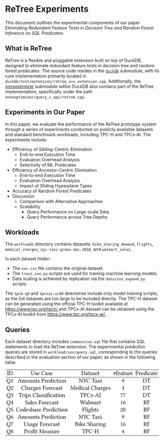 # ReTree Experiments

This document outlines the experimental components of our paper *Eliminating Redundant Feature Tests in Decision Tree and Random Forest Inference on SQL Predicates*.

## What is ReTree

ReTree is a flexible and pluggable extension built on top of DuckDB, designed to eliminate redundant feature tests in decision tree and random forest predicates. The source code resides in the [`duckdb`](https://anonymous.4open.science/r/duckdb-2DB7) submodule, with its core implementation primarily located in `duckdb/test/extension/retree_xxx_extension.cpp`. Additionally, the [onnxoptimizer](https://anonymous.4open.science/r/onnx_optimizer_C-34DE/) submodule within DuckDB also contains part of the ReTree implementation, specifically under the path `onnxoptimizer/query_c_api/retree.cpp`. 

## Experiments in Our Paper

In this paper, we evaluate the performance of the ReTree prototype system through a series of experiments conducted on publicly available datasets and standard benchmark workloads, including TPC-H and TPCx-AI. The experiments include:

- Efficiency of Sibling-Centric Elimination
  - End-to-end Execution Time
  - Evaluation Overhead Analysis
  - Selectivity of ML Predicates
- Efficiency of Ancestor-Centric Elimination
  - End-to-end Execution Time
  - Evaluation Overhead Analysis
  - Impact of Sliding Hyperplane Types
- Accuracy of Random Forest Predicates
- Discussion
  - Comparison with Alternative Approaches
  - Scalability
    - Query Performance on Large-scale Data
    - Query Performance across Tree Depths

## Workloads

The `workloads` directory contains datasets: `bike_sharing_demand`, `flights`, `medical_charges`, `nyc-taxi-green-dec-2016`, and `walmart_sales`.

In each dataset folder:

- The `xxx.csv` file contains the original dataset.
- The `train_xxx.py` scripts are used for training machine learning models.
- Data scaling is achieved by replication via the `data/xxx_expand.py` scripts.

The `tpch-q9` and `tpcxai-uc08` directories include only model training scripts, as the full datasets are too large to be included directly. The TPC-H dataset can be generated using the official TPC-H toolkit available at [https://www.tpc.org/tpch/ ](https://www.tpc.org/tpch/) and TPCx-AI dataset can be obtained using the TPCx-AI toolkit from [https://www.tpc.org/tpcx-ai/ ](https://www.tpc.org/tpcx-ai/).

## Queries

Each dataset directory includes `common/xxx.sql` file that contains SQL statements to load the ReTree extension. The experimental prediction queries are stored in `workload/xxx/query.sql`, corresponding to the queries described in the evaluation section of our paper, as shown in the following table.

![image-20250730190742873](./readme-queries.png)
